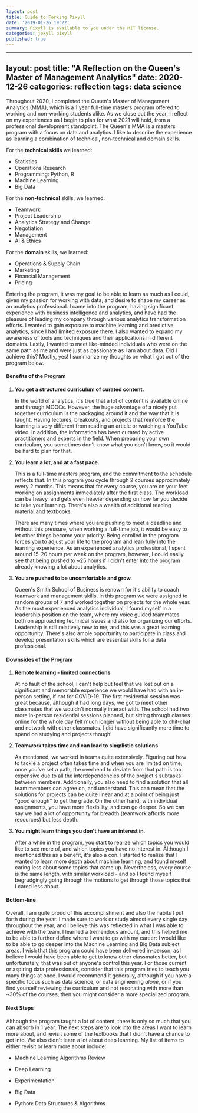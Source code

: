 ```yaml
---
layout: post
title: Guide to Forking Pixyll
date: '2019-01-26 19:22'
summary: Pixyll is available to you under the MIT license.
categories: jekyll pixyll
published: true
---
```

---
layout: post
title:  "A Reflection on the Queen's Master of Management Analytics"
date:   2020-12-26
categories: reflection
tags:	data science
---
Throughout 2020, I completed the Queen's Master of Management Analytics (MMA), which is a 1 year full-time masters program offered to working and non-working students alike. As we close out the year, I reflect on my experiences as I begin to plan for what 2021 will hold, from a professional development standpoint. The Queen's MMA is a masters program with a focus on data and analytics.  I like to describe the experience as learning a combination of technical, non-technical and domain skills. 

For the **technical skills** we learned:

- Statistics
- Operations Research
- Programming: Python, R
- Machine Learning
- Big Data

For the **non-technical** skills, we learned:

- Teamwork
- Project Leadership
- Analytics Strategy and Change
- Negotiation
- Management
- AI & Ethics

For the **domain** skills, we learned:

* Operations & Supply Chain
* Marketing
* Financial Management
* Pricing

Entering the program, it was my goal to be able to learn as much as I could, given my passion for working with data, and desire to shape my career as an analytics professional. I came into the program, having significant experience with business intelligence and analytics, and have had the pleasure of leading my company through various analytics transformation efforts. I wanted to gain exposure to machine learning and predictive analytics, since I had limited exposure there. I also wanted to expand my awareness of tools and techniques and their applications in different domains. Lastly, I wanted to meet like-minded individuals who were on the same path as me and were just as passionate as I am about data. Did I achieve this? Mostly, yes! I summarize my thoughts on what I got out of the program below.

#### Benefits of the Program

1. **You get a structured curriculum of curated content.** 

   In the world of analytics, it's true that a lot of content is available online and through MOOCs. However, the huge advantage of a nicely put together curriculum is the packaging around it and the way that it is taught. Having lectures, breakouts, and projects that reinforce the learning is very different from reading an article or watching a YouTube video. In addition, the information has been curated by active practitioners and experts in the field. When preparing your own curriculum, you sometimes don't know what you don't know, so it would be hard to plan for that.

2. **You learn a lot, and at a fast pace.**

   This is a full-time masters program, and the commitment to the schedule reflects that. In this program you cycle through 2 courses approximately every 2 months. This means that for every course, you are on your feet working on assignments immediately after the first class. The workload can be heavy, and gets even heavier depending on how far you decide to take your learning. There's also a wealth of additional reading material and textbooks. 

   There are many times where you are pushing to meet a deadline and without this pressure, when working a full-time job, it would be easy to let other things become your priority. Being enrolled in the program forces you to adjust your life to the program and lean fully into the learning experience. As an experienced analytics professional, I spent around 15-20 hours per week on the program, however, I could easily see that being pushed to ~25 hours if I didn't enter into the program already knowing a lot about analytics. 

3. **You are pushed to be uncomfortable and grow.**

   Queen's Smith School of Business is renown for it's ability to coach teamwork and management skills. In this program we were assigned to random groups of 7 and worked together on projects for the whole year. As the most experienced analytics individual, I found myself in a leadership position on the team, where my voice guided teammates both on approaching technical issues and also for organizing our efforts. Leadership is still relatively new to me, and this was a great learning opportunity. There's also ample opportunity to participate in class and develop presentation skills which are essential skills for a data professional.

#### Downsides of the Program

1. **Remote learning - limited connections**

   At no fault of the school, I can't help but feel that we lost out on a significant and memorable experience we would have had with an in-person setting, if not for COVID-19. The first residential session was great because, although it had long days, we got to meet other classmates that we wouldn't normally interact with. The school had two more in-person residential sessions planned, but sitting through classes online for the whole day felt much longer without being able to chit-chat and network with other classmates. I did have significantly more time to spend on studying and projects though!

2. **Teamwork takes time and can lead to simplistic solutions**.

   As mentioned, we worked in teams quite extensively. Figuring out how to tackle a project often takes time and when you are limited on time, once you've set a path, the overhead to deviate from that path is too expensive due to all the interdependencies of the project's subtasks between members. Additionally, you also need to find a solution that all team members can agree on, and understand. This can mean that the solutions for projects can be quite linear and at a point of being just "good enough" to get the grade. On the other hand, with individual assignments, you have more flexibility, and can go deeper. So we can say we had a lot of opportunity for breadth (teamwork affords more resources) but less depth. 

3. **You might learn things you don't have an interest in**.

   After a while in the program,  you start to realize which topics you would like to see more of, and which topics you have no interest in. Although I mentioned this as a benefit, it's also a con. I started to realize that I wanted to learn more depth about machine learning, and found myself caring less about some topics that came up. Nevertheless, every course is the same length, with similar workload - and so I found myself begrudgingly going through the motions to get through those topics that I cared less about.

#### Bottom-line 

Overall, I am quite proud of this accomplishment and also the habits I put forth during the year. I made sure to work or study almost every single day throughout the year, and I believe this was reflected in what I was able to achieve with the team. I learned a tremendous amount, and this helped me to be able to further define where I want to go with my career: I would like to be able to go deeper into the Machine Learning and Big Data subject areas. I wish that this program could have been delivered in-person, as I believe I would have been able to get to know other classmates better, but unfortunately, that was out of anyone's control this year. For those current or aspiring data professionals, consider that this program tries to teach you many things at once. I would recommend it generally, although if you have a specific focus such as data science, or data engineering *alone*, or if you find yourself reviewing the curriculum and not resonating with more than ~30% of the courses, then you might consider a more specialized program.  

#### Next Steps

Although the program taught a lot of content, there is only so much that you can absorb in 1 year. The next steps are to look into the areas I want to learn more about, and revisit some of the textbooks that I didn't have a chance to get into. We also didn't learn a lot about deep learning. My list of items to either revisit or learn more about include:

- Machine Learning Algorithms Review

- Deep Learning

- Experimentation

- Big Data

- Python: Data Structures & Algorithms
